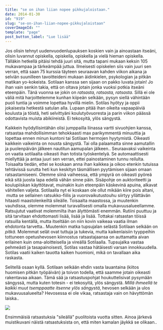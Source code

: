 ```yaml
---
title: "se on ihan liian nopee pikkujaloistaan."
date: 2014-01-30
id: "919"
slug: "se-on-ihan-liian-nopee-pikkujaloistaan"
coverImageId: ""
template: "page"
post_button_label: "Lue lisää"
---
```


Jos olisin tehnyt uudenvuodenlupauksen koskien vain ja ainoastaan itseäni, olisin luvannut opiskella, opiskella, opiskella ja vielä hieman opiskella. Tälläkin hetkellä pitäisi tehdä juuri sitä, mutta tapani mukaan keksin 105 mukavampaa ja tärkeämpää juttua. Ilmeisesti opiskelen siis vain juuri sen verran, että saan 75 kurssia täyteen seuraavan kahden viikon aikana ja selviän suunilleen tavoitteideni mukaan äidinkielen, psykologian ja pitkän matikan yo-kokeista. Sotilaan kanssa sen sijaan on pakko luvata jotain! Jo ihan vain senkin takia, että on oltava jotain jonka vuoksi potkia itseäni eteenpäin. Tänä vuonna se jokin on _ratsasta, ratsasta, ratsasta_. Sillä ei ole väliä mitä harjoittelemme kunhan kiipeän selkään, pysyn siellä vähintään puoli tuntia ja voimme lopettaa hyvillä mielin. Sotilas hyötyy ja oppii jokaisesta hetkestä satulan alla. Lupaan pitää ihan oikeita vapaapäiviä koulusta ja töistä, heti selvittyäni koulutyövuoresta ja parin viikon päässä odottavista muista abikiireistä. Ei tekosyitä, ylös sängystä.

Kaikkein hyödyllisintähän olisi jumppailla liinassa vartti sivuohjien kanssa, ratsastaa mahdollisimman tehokkaasti max parikymmentä minuuttia ja lopettaa ennen minun kuntoni tai Sotilaan hermojen hyytymistä. Oikeasti kaikkein vaikeinta on nousta sängystä. Tai olla palaamatta sinne aamutallin ja puolenpäivän jälkeen nautitun aamupalan jälkeen.. Seuraavaksi vaikeinta on vaatia sotilaalta oikeasti ihan totista työskentelyä. Se automaattisesti miellyttää ja antaa juuri sen verran, ettei painostaminen tunnu reilulta. Toisaalta tiedän, ettei se koskaan anna ihan kaikkea ja oikoo etenkin tutuissa tehtävissä surutta heti kun keskityn täsmällisen pyytämisen sijaan omaan ratsastamiseeni. Olemme siinä vaiheessa, että ympyrä on oikeasti pyöreä eikä sitä juosta lapa edellä vähän sinne päin. Sisäpohje on auktoriteetti ja koulupiiskan käyttötavat, muinakin kuin eteenpäin käskevinä apuina, alkavat vähitellen valjeta. Sotilaalla nyt ei koskaan ole ollut mikään kiire pois altani,  mutta se sellainen ratsukko-fiilis ja vuorovaikutustouhu siirtyy yllättävän hitaasti maastolenkeiltä sileälle. Toisaalta maastossa, ja muutenkin vauhdissa, olemme molemmat turavallisesti omalla mukavuusalueellamme. Ratsujutut vaativat molemmilta ihan älyttömästi enemmän. Rutiini puuttuu ja sitä tarvitaan ehdottomasti lisää, lisää ja lisää. Tottakai ratsastan töissä ratsuilla kentällä, mutta itseltään on niin kovin vaikeaa vaatia ilman ehdotonta tarvetta.. Muutenkin matka tupsujalan selästä Sotilaan selkään on _pitkä_. Molemmat selät ovat tuttuja ja tukevia, mutta kaikenlaisiin tyyppeihin tottuneen opetushevosen kiinnostus ratsastajaansa on auttamatta aivan erilainen kuin oma-aloitteisella ja vireällä Sotilaalla. Tupsujalka vastaa pehmeästi ja tasapainoisesti, Sotilas vastaa hätäisesti varsan innokkuudella. Sotilas vaatii kaiken tauotta kaiken huomioni, mikä on tavallaan aika raskasta.

Selitellä osaan kyllä. Sotilaan selkään ehdin vasta lauantaina (kiitos huomisen pitkän työpäivän) ja toivon todella, että saamme jotain oikeasti rakentavaa aikaan. Tämä sää ja ratsastuspohjat houkuttelisivat pysymään sängyssä, mutta kuten totesin - ei tekosyitä, ylös sängystä. _Millä ihmeellä te kaikki muut tsemppaatte itsenne ylös sängystä_, hevosen selkään ja ulos mukavuusalueelta? Hevosessa ei ole vikaa, ratsastaja vain on hävyttömän laiska..

[![](/images/IMG_0336.png)](http://1.bp.blogspot.com/-itFS49Orqzo/Uuq0o-tIp6I/AAAAAAAAH5A/_-UOVIhGeW8/s1600/IMG_0336.png)

Ensimmäisiä ratsastuksia "sileällä" puolitoista vuotta sitten. Ainoa järkevä muistikuvani näistä ratsastuksista on, että miten kamalan jäykkä se olikaan..

